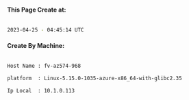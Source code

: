 
   
#### This Page Create at:

```bash

2023-04-25 - 04:45:14 UTC

```

#### Create By Machine:

```bash

Host Name : fv-az574-968

platform  : Linux-5.15.0-1035-azure-x86_64-with-glibc2.35

Ip Local  : 10.1.0.113

```

